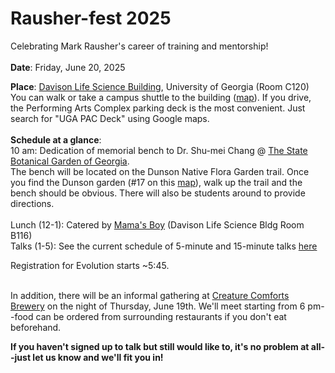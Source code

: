 # Rausher-fest 2025
Celebrating Mark Rausher's career of training and mentorship!
  <br><br/>
**Date**: Friday, June 20, 2025

**Place**: [Davison Life Science Building](https://www.google.com/maps/place/University+of+Georgia+Davison+Life+Sciences+Complex/@33.9427801,-83.3720977,1028m/data=!3m2!1e3!4b1!4m6!3m5!1s0x88f66ce4c0e2914f:0x90cda478a2bc8c3d!8m2!3d33.9427801!4d-83.3720977!16s%2Fg%2F11f315h4t8?entry=ttu&g_ep=EgoyMDI1MDUyNy4wIKXMDSoASAFQAw%3D%3D), University of Georgia (Room C120)
<br>
You can walk or take a campus shuttle to the building ([map](https://docs.google.com/document/d/1A86Yd0s82_7d5d3GYM1rA9DchQox1BXCNV_f3Y01_JY/edit?tab=t.0)). If you drive, the Performing Arts Complex parking deck is the most convenient. Just search for "UGA PAC Deck" using Google maps.
  <br><br/>
**Schedule at a glance**:
<br>
10 am: Dedication of memorial bench to Dr. Shu-mei Chang @ [The State Botanical Garden of Georgia](https://botgarden.uga.edu/).
<br>
The bench will be located on the Dunson Native Flora Garden trail. Once you find the Dunson garden (#17 on this [map](https://www.google.com/url?sa=t&source=web&rct=j&opi=89978449&url=https://botgarden.uga.edu/wp-content/uploads/2023/04/maphandout2024.6.6web.pdf&ved=2ahUKEwj-wOHs4fmNAxXuvokEHUJwERoQFnoECAoQAQ&usg=AOvVaw3D4q7se_LXNzeb9BQzmxDj)), walk up the trail and the bench should be obvious. There will also be students around to provide directions.
<br><br/>
Lunch (12-1): Catered by [Mama's Boy](https://www.mamasboyathens.com/) (Davison Life Science Bldg Room B116)
<br>
Talks (1-5): See the current schedule of 5-minute and 15-minute talks [here](https://docs.google.com/document/d/1ns1FphggLR8k4Z2l7IHPhRqHyKUL5EA-D-9aJFfZzh4/edit?tab=t.0)

Registration for Evolution starts ~5:45.
  <br></br>

In addition, there will be an informal gathering at [Creature Comforts Brewery](https://creaturecomfortsbeer.com/athens/) on the night of Thursday, June 19th. We'll meet starting from 6 pm--food can be ordered from surrounding restaurants if you don't eat beforehand.

**If you haven't signed up to talk but still would like to, it's no problem at all--just let us know and we'll fit you in!**
